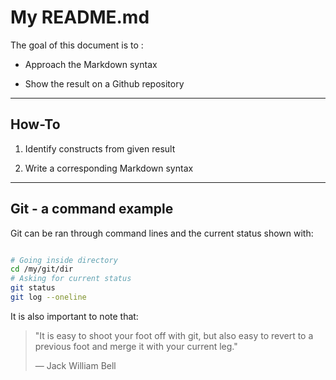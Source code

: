 # My README.md
 
The goal of this document is to :
 
- Approach the Markdown syntax

- Show the result on a Github repository
 
---
 
## How-To
 
1. Identify constructs from given result  

2. Write a corresponding Markdown syntax  
 
---
 
## Git - a command example
 
Git can be ran through command lines and the current status shown with:
 
```bash

# Going inside directory
cd /my/git/dir
# Asking for current status
git status
git log --oneline
```
It is also important to note that:
 
> "It is easy to shoot your foot off with git, but also easy to revert to a previous foot and merge it with your current leg."
>
> — Jack William Bell
